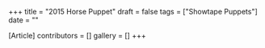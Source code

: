 +++
title = "2015 Horse Puppet"
draft = false
tags = ["Showtape Puppets"]
date = ""

[Article]
contributors = []
gallery = []
+++